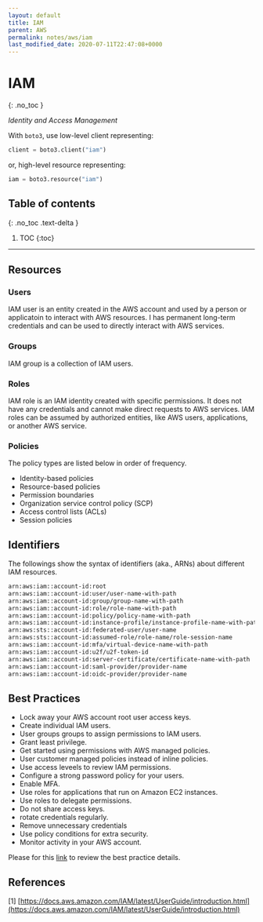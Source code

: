 ```yaml
---
layout: default
title: IAM
parent: AWS
permalink: notes/aws/iam
last_modified_date: 2020-07-11T22:47:08+0000
---
```


# IAM
{: .no_toc }

*Identity and Access Management*

With `boto3`, use low-level client representing:

```python
client = boto3.client("iam")
```

or, high-level resource representing:

```python
iam = boto3.resource("iam")
```

## Table of contents
{: .no_toc .text-delta }

1. TOC
{:toc}

---

## Resources

### Users

IAM user is an entity created in the AWS account and used by a person or applicatoin to interact
with AWS resources. I has permanent long-term credentials and can be used to directly interact
with AWS services.

### Groups
IAM group is a collection of IAM users.

### Roles

IAM role is an IAM identity created with specific permissions. It does not have any credentials
and cannot make direct requests to AWS services. IAM roles can be assumed by authorized entities,
like AWS users, applications, or another AWS service.

### Policies

The policy types are listed below in order of frequency.

* Identity-based policies
* Resource-based policies
* Permission boundaries
* Organization service control policy (SCP)
* Access control lists (ACLs)
* Session policies

## Identifiers

The followings show the syntax of identifiers (aka., ARNs) about different IAM resources.

```bash
arn:aws:iam::account-id:root
arn:aws:iam::account-id:user/user-name-with-path
arn:aws:iam::account-id:group/group-name-with-path
arn:aws:iam::account-id:role/role-name-with-path
arn:aws:iam::account-id:policy/policy-name-with-path
arn:aws:iam::account-id:instance-profile/instance-profile-name-with-path
arn:aws:sts::account-id:federated-user/user-name
arn:aws:sts::account-id:assumed-role/role-name/role-session-name
arn:aws:iam::account-id:mfa/virtual-device-name-with-path
arn:aws:iam::account-id:u2f/u2f-token-id
arn:aws:iam::account-id:server-certificate/certificate-name-with-path
arn:aws:iam::account-id:saml-provider/provider-name
arn:aws:iam::account-id:oidc-provider/provider-name
```


## Best Practices

* Lock away your AWS account root user access keys.
* Create individual IAM users.
* User groups groups to assign permissions to IAM users.
* Grant least privilege.
* Get started using permissions with AWS managed policies.
* User customer managed policies instead of inline policies.
* Use access leveels to review IAM permissions.
* Configure a strong password policy for your users.
* Enable MFA.
* Use roles for applications that run on Amazon EC2 instances.
* Use roles to delegate permissions.
* Do not share access keys.
* rotate credentials regularly.
* Remove unnecessary credentials
* Use policy conditions for extra security.
* Monitor activity in your AWS account.

Please for this [link](https://docs.aws.amazon.com/IAM/latest/UserGuide/best-practices.html)
to review the best practice details.


## References

[1] [https://docs.aws.amazon.com/IAM/latest/UserGuide/introduction.html](https://docs.aws.amazon.com/IAM/latest/UserGuide/introduction.html)
